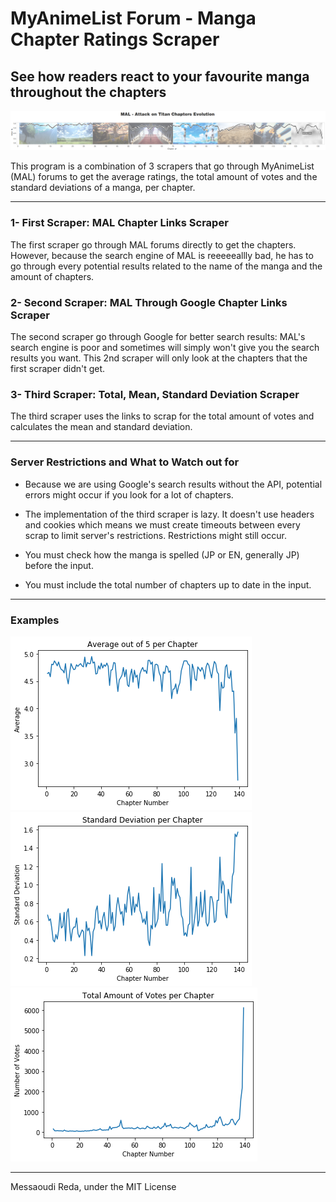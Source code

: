 # MyAnimeList Forum - Manga Chapter Ratings Scraper 


## See how readers react to your favourite manga throughout the chapters

![snk](/images/snk_spoilerfree.PNG)



This program is a combination of 3 scrapers that go through MyAnimeList (MAL) forums to get the average ratings, the total amount of votes and the standard deviations of a manga, per chapter.
________________________________________________________________________________________________________

### 1- First Scraper: MAL Chapter Links Scraper

The first scraper go through MAL forums directly to get the chapters. However, because the search engine of MAL is reeeeeallly bad, he has to go through every potential results related to the name of the manga and the amount of chapters.

### 2- Second Scraper: MAL Through Google Chapter Links Scraper

The second scraper go through Google for better search results: MAL's search engine is poor and sometimes will simply won't give you the search results you want. This 2nd scraper will only look at the chapters that the first scraper didn't get.

### 3- Third Scraper: Total, Mean, Standard Deviation Scraper

The third scraper uses the links to scrap for the total amount of votes and calculates the mean and standard deviation.
________________________________________________________________________________________________________

### Server Restrictions and What to Watch out for

* Because we are using Google's search results without the API, potential errors might occur if you look for a lot of chapters.
* The implementation of the third scraper is lazy. It doesn't use headers and cookies which means we must create timeouts between every scrap to limit server's restrictions. Restrictions might still occur.

* You must check how the manga is spelled (JP or EN, generally JP) before the input.

* You must include the total number of chapters up to date in the input.
________________________________________________________________________________________________________

### Examples

![mean](/images/mean.png) ![std](/images/std.png) ![total](/images/total.png)

________________________________________________________________________________________________________
Messaoudi Reda, under the MIT License 
